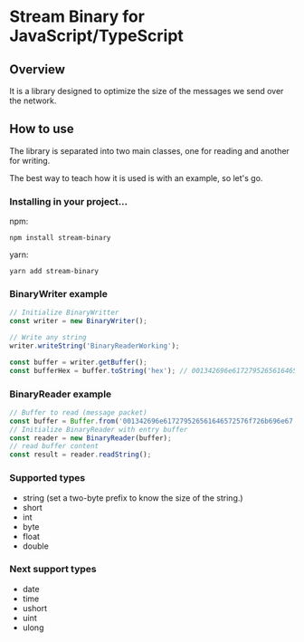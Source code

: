 # Stream Binary for JavaScript/TypeScript

## Overview
It is a library designed to optimize the size of the messages we send over the network.

## How to use
The library is separated into two main classes, one for reading and another for writing.

The best way to teach how it is used is with an example, so let's go.

### Installing in your project...
npm:
```
npm install stream-binary
```
yarn:
```
yarn add stream-binary
```

### BinaryWriter example
```ts
// Initialize BinaryWritter
const writer = new BinaryWriter();

// Write any string
writer.writeString('BinaryReaderWorking');

const buffer = writer.getBuffer();
const bufferHex = buffer.toString('hex'); // 001342696e617279526561646572576f726b696e67
```

### BinaryReader example
```ts
// Buffer to read (message packet)
const buffer = Buffer.from('001342696e617279526561646572576f726b696e67', 'hex');
// Initialize BinaryReader with entry buffer
const reader = new BinaryReader(buffer);
// read buffer content
const result = reader.readString();
```

### Supported types
- string (set a two-byte prefix to know the size of the string.)
- short
- int
- byte
- float
- double

### Next support types
- date
- time
- ushort
- uint
- ulong
